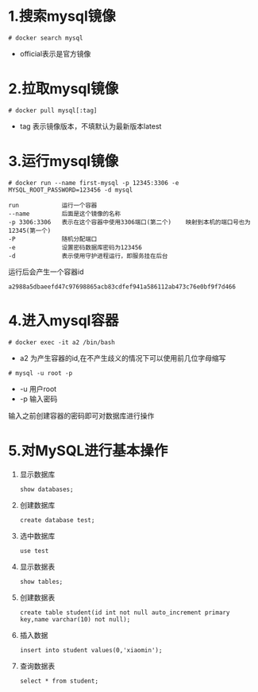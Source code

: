 # 1.搜索mysql镜像

```
# docker search mysql
```

- official表示是官方镜像

# 2.拉取mysql镜像

```
# docker pull mysql[:tag]
```

- tag	表示镜像版本，不填默认为最新版本latest

# 3.运行mysql镜像

```
# docker run --name first-mysql -p 12345:3306 -e MYSQL_ROOT_PASSWORD=123456 -d mysql
```

```
run            运行一个容器
--name         后面是这个镜像的名称
-p 3306:3306   表示在这个容器中使用3306端口(第二个)	映射到本机的端口号也为12345(第一个)
-P			   随机分配端口
-e			   设置密码数据库密码为123456
-d             表示使用守护进程运行，即服务挂在后台
```

运行后会产生一个容器id

```
a2988a5dbaeefd47c97698865acb83cdfef941a586112ab473c76e0bf9f7d466
```



# 4.进入mysql容器

```
# docker exec -it a2 /bin/bash
```

- a2	为产生容器的id,在不产生歧义的情况下可以使用前几位字母缩写

```
# mysql -u root -p
```

- -u	用户root
- -p    输入密码

输入之前创建容器的密码即可对数据库进行操作

# 5.对MySQL进行基本操作

1. 显示数据库

   ```
   show databases;
   ```

2. 创建数据库

   ```
   create database test;
   ```

3. 选中数据库

   ```
   use test
   ```

4. 显示数据表

   ```
   show tables;
   ```

5. 创建数据表

   ```
   create table student(id int not null auto_increment primary key,name varchar(10) not null);
   ```

6. 插入数据

   ```
   insert into student values(0,'xiaomin');
   ```

7. 查询数据表

   ```
   select * from student;
   ```

   